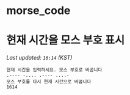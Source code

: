 # morse_code
# 현재 시간을 모스 부호 표시
<!-- MORSE_TIME_START -->
_Last updated: `16:14` (KST)_

```
현재 시간을 입력하세요. 모스 부호로 바꿉니다
.---- -.... .---- ....-
모스 부호를 다시 현재 시간으로 바꿉니다
1614
```
<!-- MORSE_TIME_END -->
